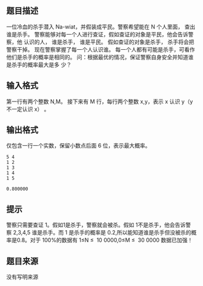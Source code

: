 

## 题目描述
一位冷血的杀手潜入 Na-wiat，并假装成平民。警察希望能在 N 个人里面，
查出谁是杀手。 
警察能够对每一个人进行查证，假如查证的对象是平民，他会告诉警察，他
认识的人， 谁是杀手， 谁是平民。 假如查证的对象是杀手， 杀手将会把警察干掉。 
现在警察掌握了每一个人认识谁。 
每一个人都有可能是杀手，可看作他们是杀手的概率是相同的。 
问：根据最优的情况，保证警察自身安全并知道谁是杀手的概率最大是多
少？
## 输入格式
第一行有两个整数 N,M。 
接下来有 M 行，每行两个整数 x,y，表示 x 认识 y（y 不一定认识 x） 。
## 输出格式
仅包含一行一个实数，保留小数点后面 6 位，表示最大概率。

```input1
5 4 
1 2 
1 3 
1 4 
1 5 

```

```output1
0.800000 
```

## 提示
警察只需要查证 1。假如1是杀手，警察就会被杀。假如 1不是杀手，他会告诉警
察 2,3,4,5 谁是杀手。而 1 是杀手的概率是 0.2,所以能知道谁是杀手但没被杀的概
率是0.8。对于 100%的数据有 1≤N ≤  10 0000,0≤M ≤  30 0000
数据已加强！
## 题目来源
没有写明来源


